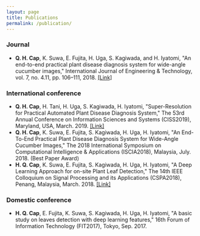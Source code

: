 ```yaml
---
layout: page
title: Publications
permalink: /publication/
---
```


### Journal
* __Q. H. Cap__, K. Suwa, E. Fujita, H. Uga, S. Kagiwada, and H. Iyatomi, "An end-to-end practical plant disease diagnosis system for wide-angle cucumber images," International Journal of Engineering & Technology, vol. 7, no. 4.11, pp. 106–111, 2018. [[Link]](https://www.sciencepubco.com/index.php/ijet/article/view/20784)

### International conference
* __Q. H. Cap__, H. Tani, H. Uga, S. Kagiwada, H. Iyatomi, "Super-Resolution for Practical Automated Plant Disease Diagnosis System," The 53rd Annual Conference on Information Sciences and Systems (CISS2019), Maryland, USA, March. 2019. [[Link]](https://ieeexplore.ieee.org/document/8692855)
* __Q. H. Cap__, K. Suwa, E. Fujita, S. Kagiwada, H. Uga, H. Iyatomi, "An End-To-End Practical Plant Disease Diagnosis System for Wide-Angle Cucumber Images," The 2018 International Symposium on Computational Intelligence & Applications (ISCIA2018), Malaysia, July. 2018. (Best Paper Award)
* __H. Q. Cap__, K. Suwa, E. Fujita, S. Kagiwada, H. Uga, H. Iyatomi, "A Deep Learning Approach for on-site Plant Leaf Detection," The 14th IEEE Colloquium on Signal Processing and its Applications (CSPA2018), Penang, Malaysia, March. 2018. [[Link]](https://ieeexplore.ieee.org/abstract/document/8368697)

### Domestic conference
* __H. Q. Cap__, E. Fujita, K. Suwa, S. Kagiwada, H. Uga, H. Iyatomi, "A basic study on leaves detection with deep learning features," 16th Forum of Information Technology (FIT2017), Tokyo, Sep. 2017.
